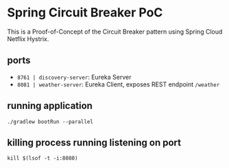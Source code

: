 # Spring Circuit Breaker PoC
This is a Proof-of-Concept of the Circuit Breaker pattern using Spring Cloud Netflix Hystrix.

## ports

- `8761 | discovery-server`: Eureka Server
- `8081 | weather-server`: Eureka Client, exposes REST endpoint `/weather`

## running application

```
./gradlew bootRun --parallel
```

## killing process running listening on port

```
kill $(lsof -t -i:8080)
```
